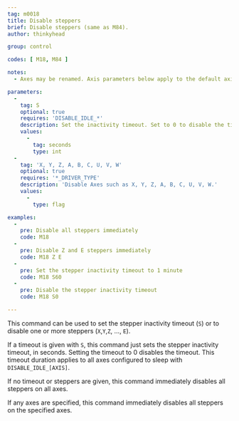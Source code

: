 ```yaml
---
tag: m0018
title: Disable steppers
brief: Disable steppers (same as M84).
author: thinkyhead

group: control

codes: [ M18, M84 ]

notes:
  - Axes may be renamed. Axis parameters below apply to the default axis names.

parameters:
  -
    tag: S
    optional: true
    requires: 'DISABLE_IDLE_*'
    description: Set the inactivity timeout. Set to 0 to disable the timeout.
    values:
      -
        tag: seconds
        type: int
  -
    tag: 'X, Y, Z, A, B, C, U, V, W'
    optional: true
    requires: '*_DRIVER_TYPE'
    description: 'Disable Axes such as X, Y, Z, A, B, C, U, V, W.'
    values:
      -
        type: flag

examples:
  -
    pre: Disable all steppers immediately
    code: M18
  -
    pre: Disable Z and E steppers immediately
    code: M18 Z E
  -
    pre: Set the stepper inactivity timeout to 1 minute
    code: M18 S60
  -
    pre: Disable the stepper inactivity timeout
    code: M18 S0

---
```


This command can be used to set the stepper inactivity timeout (`S`) or to disable one or more steppers (`X`,`Y`,`Z`, …, `E`).

If a timeout is given with `S`, this command just sets the stepper inactivity timeout, in seconds. Setting the timeout to 0 disables the timeout. This timeout duration applies to all axes configured to sleep with `DISABLE_IDLE_[AXIS]`.

If no timeout or steppers are given, this command immediately disables all steppers on all axes.

If any axes are specified, this command immediately disables all steppers on the specified axes.
